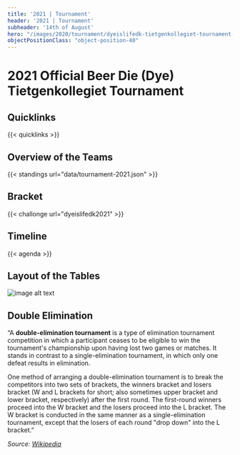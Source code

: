 ```yaml
---
title: '2021 | Tournament'
header: '2021 | Tournament'
subheader: '14th of August'
hero: "/images/2020/tournament/dyeislifedk-tietgenkollegiet-tournament-2020.jpeg"
objectPositionClass: "object-position-40"
---
```


# 2021 Official Beer Die (Dye) Tietgenkollegiet Tournament

## Quicklinks

{{< quicklinks >}}

## Overview of the Teams

{{< standings url="data/tournament-2021.json" >}}

## Bracket

{{< challonge url="dyeislifedk2021" >}}

## Timeline

{{< agenda >}}

## Layout of the Tables

![image alt text](/images/dyeislifedk-tietgenkollegiet-tournament-2021-layout-tables.svg)

## Double Elimination

“A **double-elimination tournament** is a type of elimination tournament competition in which a participant ceases to be eligible to win the tournament's championship upon having lost two games or matches. It stands in contrast to a single-elimination tournament, in which only one defeat results in elimination.

One method of arranging a double-elimination tournament is to break the competitors into two sets of brackets, the winners bracket and losers bracket (W and L brackets for short; also sometimes upper bracket and lower bracket, respectively) after the first round. The first-round winners proceed into the W bracket and the losers proceed into the L bracket. The W bracket is conducted in the same manner as a single-elimination tournament, except that the losers of each round "drop down" into the L bracket.”

*Source: [Wikipedia](https://en.wikipedia.org/wiki/Double-elimination_tournament)*
